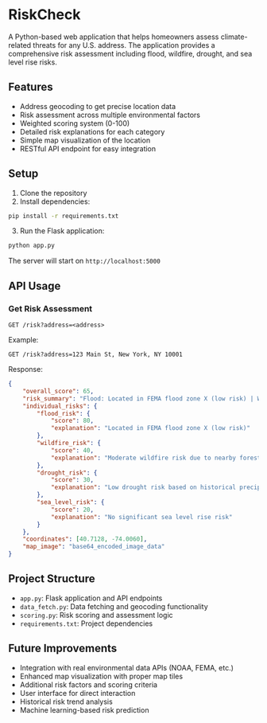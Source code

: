 # RiskCheck

A Python-based web application that helps homeowners assess climate-related threats for any U.S. address. The application provides a comprehensive risk assessment including flood, wildfire, drought, and sea level rise risks.

## Features

- Address geocoding to get precise location data
- Risk assessment across multiple environmental factors
- Weighted scoring system (0-100)
- Detailed risk explanations for each category
- Simple map visualization of the location
- RESTful API endpoint for easy integration

## Setup

1. Clone the repository
2. Install dependencies:
```bash
pip install -r requirements.txt
```

3. Run the Flask application:
```bash
python app.py
```

The server will start on `http://localhost:5000`

## API Usage

### Get Risk Assessment

```
GET /risk?address=<address>
```

Example:
```
GET /risk?address=123 Main St, New York, NY 10001
```

Response:
```json
{
    "overall_score": 65,
    "risk_summary": "Flood: Located in FEMA flood zone X (low risk) | Wildfire: Moderate wildfire risk due to nearby forest areas",
    "individual_risks": {
        "flood_risk": {
            "score": 80,
            "explanation": "Located in FEMA flood zone X (low risk)"
        },
        "wildfire_risk": {
            "score": 40,
            "explanation": "Moderate wildfire risk due to nearby forest areas"
        },
        "drought_risk": {
            "score": 30,
            "explanation": "Low drought risk based on historical precipitation data"
        },
        "sea_level_risk": {
            "score": 20,
            "explanation": "No significant sea level rise risk"
        }
    },
    "coordinates": [40.7128, -74.0060],
    "map_image": "base64_encoded_image_data"
}
```

## Project Structure

- `app.py`: Flask application and API endpoints
- `data_fetch.py`: Data fetching and geocoding functionality
- `scoring.py`: Risk scoring and assessment logic
- `requirements.txt`: Project dependencies

## Future Improvements

- Integration with real environmental data APIs (NOAA, FEMA, etc.)
- Enhanced map visualization with proper map tiles
- Additional risk factors and scoring criteria
- User interface for direct interaction
- Historical risk trend analysis
- Machine learning-based risk prediction 